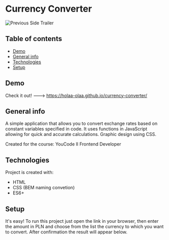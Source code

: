 # Currency Converter
![Previous Side Trailer](readmeGif.gif)

## Table of contents
* [Demo](#demo)
* [General info](#general-info)
* [Technologies](#technologies)
* [Setup](#setup)

## Demo
Check it out! ---> https://holaa-olaa.github.io/currency-converter/

## General info
A simple application that allows you to convert exchange rates based on constant variables specified in code. It uses functions in JavaScript allowing for quick and accurate calculations. Graphic design using CSS. 

Created for the course: YouCode II Frontend Developer

## Technologies
Project is created with:
* HTML
* CSS (BEM naming convetion)
* ES6+
	
## Setup
It's easy! To run this project just open the link in your browser, then enter the amount in PLN and choose from the list the currency to which you want to convert. After confirmation the result will appear below. 
